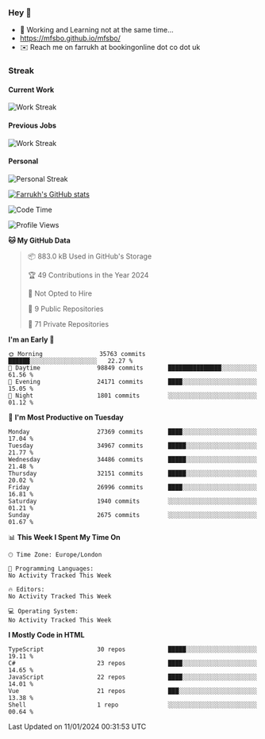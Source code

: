 ### Hey 👋

- 🏃 Working and Learning not at the same time...
- https://mfsbo.github.io/mfsbo/
- ✉️ Reach me on farrukh at bookingonline dot co dot uk

### Streak
#### Current Work
![Work Streak](https://streak-stats.demolab.com/?user=mfsbo)
#### Previous Jobs
![Work Streak](https://streak-stats.demolab.com/?user=farrukhcw)
#### Personal
![Personal Streak](https://streak-stats.demolab.com/?user=farrukhsubhani)

[![Farrukh's GitHub stats](https://github-readme-stats.vercel.app/api?username=mfsbo&hide=stars&count_private=true)](https://github.com/mfsbo/)

<!--START_SECTION:waka-->
![Code Time](http://img.shields.io/badge/Code%20Time-576%20hrs%2029%20mins-blue)

![Profile Views](http://img.shields.io/badge/Profile%20Views-0-blue)

**🐱 My GitHub Data** 

> 📦 883.0 kB Used in GitHub's Storage 
 > 
> 🏆 49 Contributions in the Year 2024
 > 
> 🚫 Not Opted to Hire
 > 
> 📜 9 Public Repositories 
 > 
> 🔑 71 Private Repositories 
 > 
**I'm an Early 🐤** 

```text
🌞 Morning                35763 commits       ██████░░░░░░░░░░░░░░░░░░░   22.27 % 
🌆 Daytime                98849 commits       ███████████████░░░░░░░░░░   61.56 % 
🌃 Evening                24171 commits       ████░░░░░░░░░░░░░░░░░░░░░   15.05 % 
🌙 Night                  1801 commits        ░░░░░░░░░░░░░░░░░░░░░░░░░   01.12 % 
```
📅 **I'm Most Productive on Tuesday** 

```text
Monday                   27369 commits       ████░░░░░░░░░░░░░░░░░░░░░   17.04 % 
Tuesday                  34967 commits       █████░░░░░░░░░░░░░░░░░░░░   21.77 % 
Wednesday                34486 commits       █████░░░░░░░░░░░░░░░░░░░░   21.48 % 
Thursday                 32151 commits       █████░░░░░░░░░░░░░░░░░░░░   20.02 % 
Friday                   26996 commits       ████░░░░░░░░░░░░░░░░░░░░░   16.81 % 
Saturday                 1940 commits        ░░░░░░░░░░░░░░░░░░░░░░░░░   01.21 % 
Sunday                   2675 commits        ░░░░░░░░░░░░░░░░░░░░░░░░░   01.67 % 
```


📊 **This Week I Spent My Time On** 

```text
🕑︎ Time Zone: Europe/London

💬 Programming Languages: 
No Activity Tracked This Week

🔥 Editors: 
No Activity Tracked This Week

💻 Operating System: 
No Activity Tracked This Week
```

**I Mostly Code in HTML** 

```text
TypeScript               30 repos            █████░░░░░░░░░░░░░░░░░░░░   19.11 % 
C#                       23 repos            ████░░░░░░░░░░░░░░░░░░░░░   14.65 % 
JavaScript               22 repos            ████░░░░░░░░░░░░░░░░░░░░░   14.01 % 
Vue                      21 repos            ███░░░░░░░░░░░░░░░░░░░░░░   13.38 % 
Shell                    1 repo              ░░░░░░░░░░░░░░░░░░░░░░░░░   00.64 % 
```




 Last Updated on 11/01/2024 00:31:53 UTC
<!--END_SECTION:waka-->
<!--
**mfsbo/mfsbo** is a ✨ _special_ ✨ repository because its `README.md` (this file) appears on your GitHub profile.

Here are some ideas to get you started:

- 🔭 I’m currently working on ...
- 🌱 I’m currently learning ...
- 👯 I’m looking to collaborate on ...
- 🤔 I’m looking for help with ...
- 💬 Ask me about ...
- 📫 How to reach me: ...
- 😄 Pronouns: ...
- ⚡ Fun fact: ...
-->
